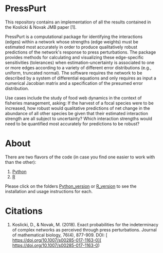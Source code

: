 # PressPurt
This repository contains an implementation of all the results contained in the Koslicki &amp; Novak JMB paper [1].


PressPurt is a computational package for identifying the interactions (edges) within a network 
whose strengths (edge weights) must be estimated most accurately in order to produce qualitatively 
robust predictions of the network's response to press perturbations. The package provides methods 
for calculating and visualizing these edge-specific sensitivities (tolerances) when estimation-uncertainty 
is associated to one or more edges according to a variety of different error distributions
(e.g., uniform, truncated normal). The software requires the network to be described by a system of 
differential equations and only requires as input a numerical Jacobian matrix and a specification of the 
presumed error distribution.

Use cases include the study of food web dynamics in the context of fisheries management, asking: 
If the harvest of a focal species were to be increased, how robust would qualitative predictions of net 
change in the abundance of all other species be given that their estimated interaction strength are 
all subject to uncertainty? Which interaction strengths would need to be quantified most accurately for 
predictions to be robust?

# About

There are two flavors of the code (in case you find one easier to work with than the other):
1. [Python](https://github.com/dkoslicki/PressPurt/tree/master/Python_version)
2. [R](https://github.com/dkoslicki/PressPurt/tree/master/R_version)

Please click on the folders [Python_version](https://github.com/dkoslicki/PressPurt/tree/master/Python_version) or [R_version](https://github.com/dkoslicki/PressPurt/tree/master/R_version) to see the installation and usage instructions for each.

# Citations
1. Koslicki, D., & Novak, M. (2018). Exact probabilities for the indeterminacy of complex networks as perceived through press perturbations. Journal of mathematical biology, 76(4), 877-909. DOI: [ https://doi.org/10.1007/s00285-017-1163-0]( https://doi.org/10.1007/s00285-017-1163-0)
